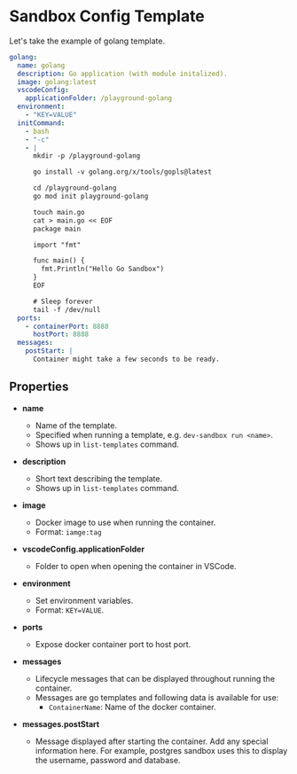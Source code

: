 # Sandbox Config Template

Let's take the example of golang template.

```yaml
golang:
  name: golang
  description: Go application (with module initalized).
  image: golang:latest
  vscodeConfig:
    applicationFolder: /playground-golang
  environment:
    - "KEY=VALUE"
  initCommand:
    - bash
    - "-c"
    - |
      mkdir -p /playground-golang

      go install -v golang.org/x/tools/gopls@latest

      cd /playground-golang
      go mod init playground-golang

      touch main.go
      cat > main.go << EOF
      package main

      import "fmt"

      func main() {
        fmt.Println("Hello Go Sandbox")
      }
      EOF

      # Sleep forever
      tail -f /dev/null
  ports:
    - containerPort: 8888
      hostPort: 8888
  messages:
    postStart: |
      Container might take a few seconds to be ready.
```

## Properties

- **name**

  - Name of the template.
  - Specified when running a template, e.g. `dev-sandbox run <name>`.
  - Shows up in `list-templates` command.

- **description**

  - Short text describing the template.
  - Shows up in `list-templates` command.

- **image**

  - Docker image to use when running the container.
  - Format: `iamge:tag`

- **vscodeConfig.applicationFolder**

  - Folder to open when opening the container in VSCode.

- **environment**

  - Set environment variables.
  - Format: `KEY=VALUE`.

- **ports**

  - Expose docker container port to host port.

- **messages**

  - Lifecycle messages that can be displayed throughout running the container.
  - Messages are go templates and following data is available for use:
    - `ContainerName`: Name of the docker container.

- **messages.postStart**
  - Message displayed after starting the container. Add any special information here. For example, postgres sandbox uses this to display the username, password and database.
